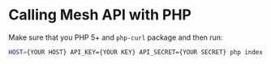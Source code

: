 # Calling Mesh API with PHP

Make sure that you PHP 5+ and `php-curl` package and then run:

```bash
HOST={YOUR HOST} API_KEY={YOUR KEY} API_SECRET={YOUR SECRET} php index.php
```
